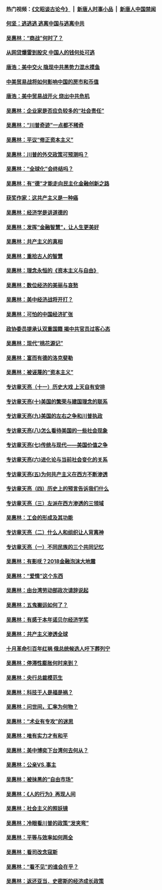 #### 热门视频：[《文昭谈古论今》](https://github.com/gfw-breaker/wenzhao/blob/master/README.md?t=10210933) &nbsp;|&nbsp; [新唐人时事小品](https://github.com/gfw-breaker/ntdtv-comedy/blob/master/README.md?t=10210933) &nbsp;|&nbsp; [新唐人中国禁闻](https://github.com/gfw-breaker/ntdtv-news/blob/master/README.md?t=10210933)

#### [何坚：逃逃逃 逃离中国与逃离中共](../pages/nsc423/n10592891.md?t=10210933) 

#### [吴惠林：“商战”何时了？](../pages/nsc423/n10573558.md?t=10210933) 

#### [从网贷爆雷到股灾 中国人的钱何处可逃](../pages/nsc423/n10572800.md?t=10210933) 

#### [唐浩：美中交火 隐现中共黑势力混水摸鱼](../pages/nsc423/n10544040.md?t=10210933) 

#### [中美贸易战将如何影响中国的房市和币值](../pages/nsc423/n10543697.md?t=10210933) 

#### [唐浩：美中贸易战开火 烧出中共危机](../pages/nsc423/n10540126.md?t=10210933) 

#### [吴惠林：企业家是否应负较多的“社会责任”](../pages/nsc423/n10535022.md?t=10210933) 

#### [吴惠林：“川普奇迹”一点都不稀奇](../pages/nsc423/n10512808.md?t=10210933) 

#### [吴惠林：平议“修正资本主义”](../pages/nsc423/n10495724.md?t=10210933) 

#### [吴惠林：川普的外交政策可预测吗？](../pages/nsc423/n10462387.md?t=10210933) 

#### [吴惠林：“全球化”会终结吗？](../pages/nsc423/n10452838.md?t=10210933) 

#### [吴惠林：有“德”才能走向民主化金融创新之路](../pages/nsc423/n10432292.md?t=10210933) 

#### [获奖作家：这共产主义是一种癌](../pages/nsc423/n10431541.md?t=10210933) 

#### [吴惠林：经济学是讲道德的](../pages/nsc423/n10398014.md?t=10210933) 

#### [吴惠林：发挥“金融智慧”，让人生更美好](../pages/nsc423/n10375019.md?t=10210933) 

#### [吴惠林：共产主义的真相](../pages/nsc423/n10351394.md?t=10210933) 

#### [吴惠林：重拾古人的智慧](../pages/nsc423/n10337691.md?t=10210933) 

#### [吴惠林：理念永恒的《资本主义与自由》](../pages/nsc423/n10316274.md?t=10210933) 

#### [吴惠林：数位经济的美丽与哀愁](../pages/nsc423/n10292946.md?t=10210933) 

#### [吴惠林：美中经济战将开打？](../pages/nsc423/n10258825.md?t=10210933) 

#### [吴惠林：可怕的中国经济扩张](../pages/nsc423/n10219147.md?t=10210933) 

#### [政协委员提承认双重国籍 揭中共官员过客心态](../pages/nsc423/n10208809.md?t=10210933) 

#### [吴惠林：现代“桃花源记”](../pages/nsc423/n10185234.md?t=10210933) 

#### [吴惠林：富而有德的洛克斐勒](../pages/nsc423/n10142264.md?t=10210933) 

#### [吴惠林：被诬蔑的“资本主义”](../pages/nsc423/n10124816.md?t=10210933) 

#### [专访章天亮（十一）历史大戏 上天自有安排](../pages/nsc423/n10094905.md?t=10210933) 

#### [专访章天亮(十)美国的繁荣与建国理念的联系](../pages/nsc423/n10094899.md?t=10210933) 

#### [专访章天亮(九)美国的左右之争和川普执政](../pages/nsc423/n10094889.md?t=10210933) 

#### [专访章天亮(八)怎么看待美国的一些社会现象](../pages/nsc423/n10094857.md?t=10210933) 

#### [专访章天亮(七)传统与现代——美国价值之争](../pages/nsc423/n10093140.md?t=10210933) 

#### [专访章天亮(六)进化论与当前社会变化的关系](../pages/nsc423/n10092036.md?t=10210933) 

#### [专访章天亮(五)为何共产主义在西方不断渗透](../pages/nsc423/n10083620.md?t=10210933) 

#### [专访章天亮（四）历史上的预言告诉我们什么](../pages/nsc423/n10083606.md?t=10210933) 

#### [专访章天亮（三）左派在西方渗透的三领域](../pages/nsc423/n10081115.md?t=10210933) 

#### [吴惠林：工会的形成及其功能](../pages/nsc423/n10080633.md?t=10210933) 

#### [专访章天亮（二）什么人和组织让人背离神](../pages/nsc423/n10076637.md?t=10210933) 

#### [专访章天亮（一）不同民族的三个共同记忆](../pages/nsc423/n10074188.md?t=10210933) 

#### [吴惠林：有影呒？2018金融泡沫大地震](../pages/nsc423/n10040534.md?t=10210933) 

#### [吴惠林：“爱情”这个东西](../pages/nsc423/n10019423.md?t=10210933) 

#### [吴惠林：由台湾劳动部政次请辞说起](../pages/nsc423/n9979679.md?t=10210933) 

#### [吴惠林：五鬼搬运如何了？](../pages/nsc423/n9925338.md?t=10210933) 

#### [吴惠林：有感于本年诺贝尔经济学奖](../pages/nsc423/n9871883.md?t=10210933) 

#### [吴惠林：共产主义渗透全球](../pages/nsc423/n9812748.md?t=10210933) 

#### [十月革命引百年红祸 俄总统候选人吁下葬列宁](../pages/nsc423/n9810182.md?t=10210933) 

#### [吴惠林：停滞性膨胀何时来到？](../pages/nsc423/n9764136.md?t=10210933) 

#### [吴惠林：央行总裁模范生](../pages/nsc423/n9728134.md?t=10210933) 

#### [吴惠林：科技于人是福是祸？](../pages/nsc423/n9672982.md?t=10210933) 

#### [吴惠林：问世间，汇率为何物？](../pages/nsc423/n9621788.md?t=10210933) 

#### [吴惠林：“术业有专攻”的迷思](../pages/nsc423/n9580363.md?t=10210933) 

#### [吴惠林：唯有实力才有和平](../pages/nsc423/n9529599.md?t=10210933) 

#### [吴惠林：美中博奕下台湾何去何从？](../pages/nsc423/n9483598.md?t=10210933) 

#### [吴惠林：公亲VS.事主](../pages/nsc423/n9425637.md?t=10210933) 

#### [吴惠林：被抹黑的“自由市场”](../pages/nsc423/n9351545.md?t=10210933) 

#### [吴惠林：《人的行为》再现人间](../pages/nsc423/n9296339.md?t=10210933) 

#### [吴惠林：社会主义的照妖镜](../pages/nsc423/n9243460.md?t=10210933) 

#### [吴惠林：冷眼看川普的政策“发夹弯”](../pages/nsc423/n9120684.md?t=10210933) 

#### [吴惠林：平等与效率如何两全](../pages/nsc423/n9075430.md?t=10210933) 

#### [吴惠林：看司改念寇斯](../pages/nsc423/n9024915.md?t=10210933) 

#### [吴惠林：“看不见”的谁会在乎？](../pages/nsc423/n8977488.md?t=10210933) 

#### [吴惠林：返还亚当．史密斯的经济成长政策](../pages/nsc423/n8931896.md?t=10210933) 

